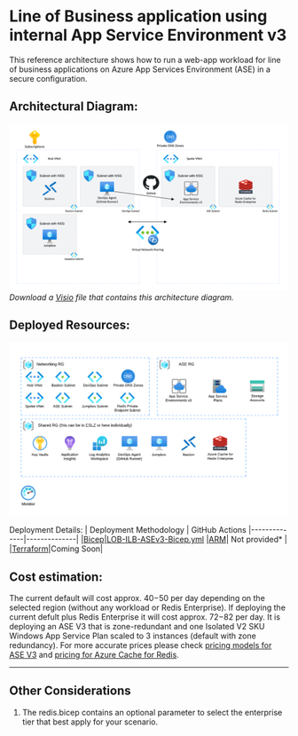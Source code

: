 # Line of Business application using internal App Service Environment v3

This reference architecture shows how to run a web-app workload for line of business applications on Azure App Services Environment (ASE) in a secure configuration. 

## Architectural Diagram:

![image](/docs/Images/ASE/AppServiceLandingZoneArchitecture.png)
*Download a [Visio](/docs/AppServiceLandingZoneArchitecture.vsd) file that contains this architecture diagram.*


## Deployed Resources:
![image](/docs/Images/ASE/AppServiceDeployedResources.png)

Deployment Details:
| Deployment Methodology | GitHub Actions
|--------------|--------------|
|[Bicep](/scenarios/secure-baseline-ase/bicep/README.md)|[LOB-ILB-ASEv3-Bicep.yml](/.github/workflows/LOB-ILB-ASEv3-Bicep.yml)
|[ARM](/scenarios/secure-baseline-ase/azure-resource-manager/README.md)| Not provided* |
|[Terraform](/scenarios/secure-baseline-ase/terraform/README.md)|Coming Soon|

## Cost estimation:

The current default will cost approx. $40-$50 per day depending on the selected region (without any workload or Redis Enterprise). If deploying the current defult plus Redis Enterprise it will cost approx. $72-$82 per day. It is deploying an ASE V3 that is zone-redundant and one Isolated V2 SKU Windows App Service Plan scaled to 3 instances (default with zone redundancy). For more accurate prices please check [pricing models for ASE V3](https://docs.microsoft.com/en-us/azure/app-service/environment/overview#pricing) and [pricing for Azure Cache for Redis](https://azure.microsoft.com/en-us/pricing/details/cache/).

---

## Other Considerations

1. The redis.bicep contains an optional parameter to select the enterprise tier that best apply for your scenario.

